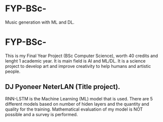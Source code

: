 # FYP-BSc-
Music generation with ML and DL.
# FYP-BSc-
This is my Final Year Project (BSc Computer Science), worth 40 credits and lenght 1 academic year. It is main field is AI and ML/DL. It is a science project to develop art and improve creativity to help humans and artistic people.

## DJ Pyoneer NeterLAN (Title project).
RNN-LSTM is the Machine Learning (ML) model that is used. There are 5 different models based on number of hiden layers and the quantity and quality for the training. Mathematical evaluation of my model is NOT possible and a survey is performed.
